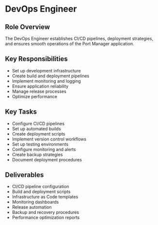 # DevOps Engineer

## Role Overview
The DevOps Engineer establishes CI/CD pipelines, deployment strategies, and ensures smooth operations of the Port Manager application.

## Key Responsibilities
- Set up development infrastructure
- Create build and deployment pipelines
- Implement monitoring and logging
- Ensure application reliability
- Manage release processes
- Optimize performance

## Key Tasks
- Configure CI/CD pipelines
- Set up automated builds
- Create deployment scripts
- Implement version control workflows
- Set up testing environments
- Configure monitoring and alerts
- Create backup strategies
- Document deployment procedures

## Deliverables
- CI/CD pipeline configuration
- Build and deployment scripts
- Infrastructure as Code templates
- Monitoring dashboards
- Release automation
- Backup and recovery procedures
- Performance optimization reports